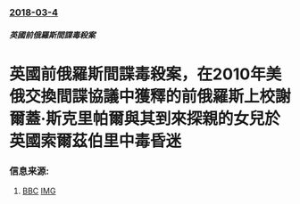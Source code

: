 ### [2018-03-4](/news/2018/03/4/index.md)

##### 英國前俄羅斯間諜毒殺案
# 英國前俄羅斯間諜毒殺案，在2010年美俄交換間諜協議中獲釋的前俄羅斯上校謝爾蓋·斯克里帕爾與其到來探親的女兒於英國索爾茲伯里中毒昏迷 




### 信息来源:

1. [BBC](http://www.bbc.com/news/uk-43303651) [IMG](https://ichef.bbci.co.uk/news/1024/branded_news/ED1B/production/_100299606_yulia2.jpg)
